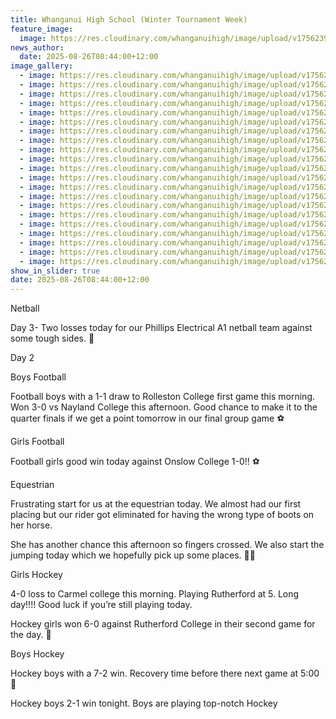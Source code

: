 ```yaml
---
title: Whanganui High School (Winter Tournament Week)
feature_image:
  image: https://res.cloudinary.com/whanganuihigh/image/upload/v1756239866/News/winter0.jpg
news_author:
  date: 2025-08-26T08:44:00+12:00
image_gallery:
  - image: https://res.cloudinary.com/whanganuihigh/image/upload/v1756239858/News/winter1.jpg
  - image: https://res.cloudinary.com/whanganuihigh/image/upload/v1756239858/News/winter2.jpg
  - image: https://res.cloudinary.com/whanganuihigh/image/upload/v1756239857/News/winter4.jpg
  - image: https://res.cloudinary.com/whanganuihigh/image/upload/v1756239857/News/winter3.jpg
  - image: https://res.cloudinary.com/whanganuihigh/image/upload/v1756239857/News/winter6.jpg
  - image: https://res.cloudinary.com/whanganuihigh/image/upload/v1756239857/News/winter5.jpg
  - image: https://res.cloudinary.com/whanganuihigh/image/upload/v1756239856/News/winter7.jpg
  - image: https://res.cloudinary.com/whanganuihigh/image/upload/v1756239856/News/winter8.jpg
  - image: https://res.cloudinary.com/whanganuihigh/image/upload/v1756239844/News/winter14.jpg
  - image: https://res.cloudinary.com/whanganuihigh/image/upload/v1756239843/News/winter15.jpg
  - image: https://res.cloudinary.com/whanganuihigh/image/upload/v1756239842/News/winter16.jpg
  - image: https://res.cloudinary.com/whanganuihigh/image/upload/v1756239842/News/winter17.jpg
  - image: https://res.cloudinary.com/whanganuihigh/image/upload/v1756239841/News/winter18.jpg
  - image: https://res.cloudinary.com/whanganuihigh/image/upload/v1756239836/News/winter19.jpg
  - image: https://res.cloudinary.com/whanganuihigh/image/upload/v1756239836/News/winter20.jpg
  - image: https://res.cloudinary.com/whanganuihigh/image/upload/v1756239835/News/winter21.jpg
  - image: https://res.cloudinary.com/whanganuihigh/image/upload/v1756239835/News/winter23.jpg
  - image: https://res.cloudinary.com/whanganuihigh/image/upload/v1756239835/News/winter22.jpg
  - image: https://res.cloudinary.com/whanganuihigh/image/upload/v1756239834/News/winter24.jpg
  - image: https://res.cloudinary.com/whanganuihigh/image/upload/v1756239834/News/winter25.jpg
  - image: https://res.cloudinary.com/whanganuihigh/image/upload/v1756239833/News/winter.jpg
show_in_slider: true
date: 2025-08-26T08:44:00+12:00
---
```

Netball 

Day 3- Two losses today for our Phillips Electrical A1 netball team against some tough sides. 🏐

Day 2 

Boys Football 

Football boys with a 1-1 draw to Rolleston College first game this morning. Won 3-0 vs Nayland College this afternoon. Good chance to make it to the quarter finals if we get a point tomorrow in our final group game ⚽️

Girls Football 

Football girls good win today against Onslow College 1-0!! ⚽️

Equestrian 

Frustrating start for us at the equestrian today. We almost had our first placing but our rider got eliminated for having the wrong type of boots on her horse. 

She has another chance this afternoon so fingers crossed. We also start the jumping today which we hopefully pick up some places. 🏇🏻

Girls Hockey 

4-0 loss to Carmel college this morning. Playing Rutherford at 5. Long day!!!! Good luck if you’re still playing today. 

Hockey girls won 6-0 against Rutherford College in their second game for the day. 🏑

Boys Hockey 

Hockey boys with a 7-2 win. Recovery time before there next game at 5:00 🏑

Hockey boys 2-1 win tonight. Boys are playing top-notch Hockey
